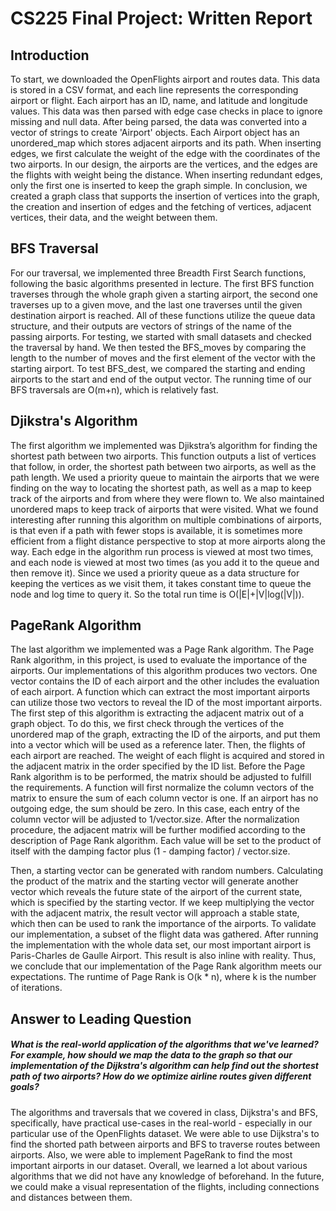 # CS225 Final Project: Written Report 

## Introduction
To start, we downloaded the OpenFlights airport and routes data. This data is stored in a CSV format, and each line represents the corresponding airport or flight. Each airport has an ID, name, and latitude and longitude values. This data was then parsed with edge case checks in place to ignore missing and null data. After being parsed, the data was converted into a vector of strings to create 'Airport' objects. Each Airport object has an unordered_map which stores adjacent airports and its path. When inserting edges, we first calculate the weight of the edge with the coordinates of the two airports. In our design, the airports are the vertices, and the edges are the flights with weight being the distance. When inserting redundant edges, only the first one is inserted to keep the graph simple. In conclusion, we created a graph class that supports the insertion of vertices into the graph, the creation and insertion of edges and the fetching of vertices, adjacent vertices, their data, and the weight between them.

## BFS Traversal 
For our traversal, we implemented three Breadth First Search functions, following the
basic algorithms presented in lecture. The first BFS function traverses through the whole graph
given a starting airport, the second one traverses up to a given move, and the last one traverses
until the given destination airport is reached. All of these functions utilize the queue data
structure, and their outputs are vectors of strings of the name of the passing airports. For testing,
we started with small datasets and checked the traversal by hand. We then tested the BFS_moves
by comparing the length to the number of moves and the first element of the vector with the
starting airport. To test BFS_dest, we compared the starting and ending airports to the start and
end of the output vector. The running time of our BFS traversals are O(m+n), which is relatively
fast.

## Djikstra's Algorithm
The first algorithm we implemented was Djikstra’s algorithm for finding the shortest path
between two airports. This function outputs a list of vertices that follow, in order, the shortest
path between two airports, as well as the path length. We used a priority queue to maintain the
airports that we were finding on the way to locating the shortest path, as well as a map to keep
track of the airports and from where they were flown to. We also maintained unordered maps to
keep track of airports that were visited. What we found interesting after running this algorithm
on multiple combinations of airports, is that even if a path with fewer stops is available, it is
sometimes more efficient from a flight distance perspective to stop at more airports along the
way. Each edge in the algorithm run process is viewed at most two times, and each node is
viewed at most two times (as you add it to the queue and then remove it). Since we used a
priority queue as a data structure for keeping the vertices as we visit them, it takes constant time
to queue the node and log time to query it. So the total run time is O(|E|+|V|log(|V|)).

## PageRank Algorithm
The last algorithm we implemented was a Page Rank algorithm. The Page Rank algorithm, in
this project, is used to evaluate the importance of the airports. Our implementations of this
algorithm produces two vectors. One vector contains the ID of each airport and the other includes
the evaluation of each airport. A function which can extract the most important airports can
utilize those two vectors to reveal the ID of the most important airports. The first step of this
algorithm is extracting the adjacent matrix out of a graph object. To do this, we first check
through the vertices of the unordered map of the graph, extracting the ID of the airports, and put
them into a vector which will be used as a reference later. Then, the flights of each airport are
reached. The weight of each flight is acquired and stored in the adjacent matrix in the order
specified by the ID list. Before the Page Rank algorithm is to be performed, the matrix should be
adjusted to fulfill the requirements. A function will first normalize the column vectors of the
matrix to ensure the sum of each column vector is one. If an airport has no outgoing edge, the
sum should be zero. In this case, each entry of the column vector will be adjusted to
1/vector.size. After the normalization procedure, the adjacent matrix will be further modified
according to the description of Page Rank algorithm. Each value will be set to the product of
itself with the damping factor plus (1 - damping factor) / vector.size.

Then, a starting vector can be generated with random numbers. Calculating the product of
the matrix and the starting vector will generate another vector which reveals the future state of
the airport of the current state, which is specified by the starting vector. If we keep multiplying the
vector with the adjacent matrix, the result vector will approach a stable state,
which then can be used to rank the importance of the airports.
To validate our implementation, a subset of the flight data was
gathered. After running the implementation
with the whole data set, our most important airport is Paris-Charles de Gaulle Airport. This result is also inline with reality. Thus, we conclude that our implementation of the Page Rank algorithm meets our expectations. The runtime of Page Rank is O(k * n), where k is the number of iterations.

## Answer to Leading Question 
##### What is the real-world application of the algorithms that we've learned? For example, how should we map the data to the graph so that our implementation of the Dijkstra's algorithm can help find out the shortest path of two airports? How do we optimize airline routes given different goals?
The algorithms and traversals that we covered in class, Dijkstra's and BFS, specifically, have practical use-cases in the real-world - especially in our particular use of the OpenFlights dataset. We were able to use Dijkstra's to find the shorted path between airports and BFS to traverse routes between airports. Also, we were able to implement PageRank to find the most important airports in our dataset. Overall, we learned a lot about various algorithms that we did not have any knowledge of beforehand. In the future, we could make a visual representation of the flights, including connections and distances between them.
